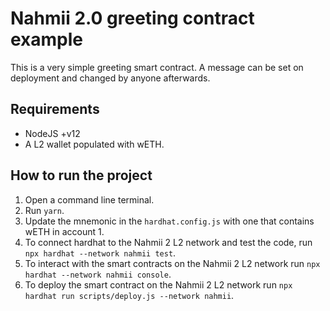 # Nahmii 2.0 greeting contract example

This is a very simple greeting smart contract.
A message can be set on deployment and changed by anyone afterwards.

## Requirements
* NodeJS +v12
* A L2 wallet populated with wETH.

## How to run the project

1. Open a command line terminal.
2. Run `yarn`.
3. Update the mnemonic in the `hardhat.config.js` with one that contains wETH in account 1.
4. To connect hardhat to the Nahmii 2 L2 network and test the code, run `npx hardhat --network nahmii test`.
5. To interact with the smart contracts on the Nahmii 2 L2 network run `npx hardhat --network nahmii console`.
6. To deploy the smart contract on the Nahmii 2 L2 network run `npx hardhat run scripts/deploy.js --network nahmii`.